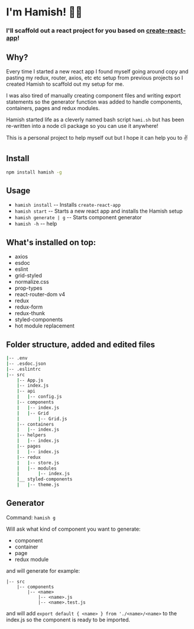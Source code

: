 # I'm Hamish! 👨‍💻
### I'll scaffold out a react project for you based on [create-react-app](https://github.com/facebook/create-react-app)!

## Why?
Every time I started a new react app I found myself going around copy and pasting my redux, router, axios, etc etc setup from previous projects so I created Hamish to scaffold out my setup for me.

I was also tired of manually creating component files and writing export statements so the generator function was added to handle components, containers, pages and redux modules.

Hamish started life as a cleverly named bash script `hami.sh` but has been re-written into a node cli package so you can use it anywhere!

This is a personal project to help myself out but I hope it can help you to :v:

## Install

```sh
npm install hamish -g
```

## Usage

* `hamish install` -- Installs `create-react-app`
* `hamish start` -- Starts a new react app and installs the Hamish setup 
* `hamish generate | g` -- Starts component generator
* `hamish -h` -- help

## What's installed on top:

- axios
- esdoc
- eslint
- grid-styled
- normalize.css
- prop-types
- react-router-dom v4
- redux
- redux-form
- redux-thunk
- styled-components
- hot module replacement

## Folder structure, added and edited files
```sh
|-- .env
|-- .esdoc.json
|-- .eslintrc
|-- src
    |-- App.js
    |-- index.js
    |-- api
    |   |-- config.js
    |-- components
    |   |-- index.js
    |   |-- Grid
    |       |-- Grid.js
    |-- containers
    |   |-- index.js
    |-- helpers
    |   |-- index.js
    |-- pages
    |   |-- index.js
    |-- redux
    |   |-- store.js
    |   |-- modules
    |       |-- index.js
    |__ styled-components
    |   |-- theme.js  
```


## Generator
Command: `hamish g`

Will ask what kind of component you want to generate:
* component
* container
* page
* redux module

 and will generate for example:
```
|-- src
    |-- components
        |-- <name>
            |-- <name>.js
            |-- <name>.test.js
```
and will add `export default { <name> } from './<name>/<name>` to the index.js so the component is ready to be imported.



